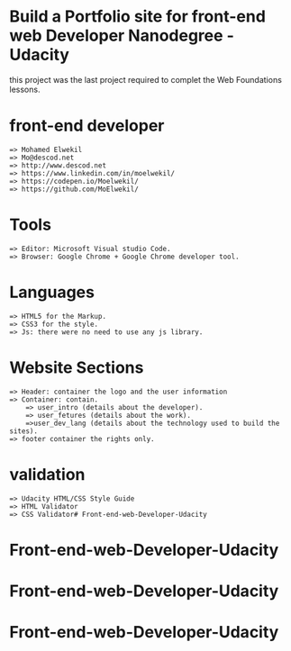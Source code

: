 # Build a Portfolio site for front-end web Developer Nanodegree  - Udacity
this project was the last project required to complet the Web Foundations lessons.

# front-end developer
    => Mohamed Elwekil
    => Mo@descod.net
    => http://www.descod.net
    => https://www.linkedin.com/in/moelwekil/
    => https://codepen.io/Moelwekil/
    => https://github.com/MoElwekil/
# Tools
    => Editor: Microsoft Visual studio Code.
    => Browser: Google Chrome + Google Chrome developer tool.

# Languages
    => HTML5 for the Markup.
    => CSS3 for the style.
    => Js: there were no need to use any js library.

# Website Sections
    => Header: container the logo and the user information
    => Container: contain.
        => user_intro (details about the developer).
        => user_fetures (details about the work).
        =>user_dev_lang (details about the technology used to build the sites).
    => footer container the rights only.

# validation
    => Udacity HTML/CSS Style Guide
    => HTML Validator
    => CSS Validator# Front-end-web-Developer-Udacity
# Front-end-web-Developer-Udacity
# Front-end-web-Developer-Udacity
# Front-end-web-Developer-Udacity
